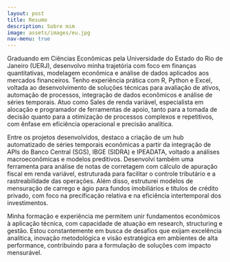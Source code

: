 ```yaml
---
layout: post
title: Resumo 
description: Sobre mim
image: assets/images/eu.jpg
nav-menu: true
---
```


Graduando em Ciências Econômicas pela Universidade do Estado do Rio de Janeiro (UERJ), desenvolvo minha trajetória com foco em finanças quantitativas, modelagem econômica e análise de dados aplicados aos mercados financeiros. Tenho experiência prática com R, Python e Excel, voltada ao desenvolvimento de soluções técnicas para avaliação de ativos, automação de processos, integração de dados econômicos e análise de séries temporais. Atuo como Sales de renda variável, especialista em alocação e programador de ferramentas de apoio, tanto para a tomada de decisão quanto para a otimização de processos complexos e repetitivos, com ênfase em eficiência operacional e precisão analítica.

Entre os projetos desenvolvidos, destaco a criação de um hub automatizado de séries temporais econômicas a partir da integração de APIs do Banco Central (SGS), IBGE (SIDRA) e IPEADATA, voltado a análises macroeconômicas e modelos preditivos. Desenvolvi também uma ferramenta para análise de notas de corretagem com cálculo de apuração fiscal em renda variável, estruturada para facilitar o controle tributário e a rastreabilidade das operações. Além disso, estruturei modelos de mensuração de carrego e ágio para fundos imobiliários e títulos de crédito privado, com foco na precificação relativa e na eficiência intertemporal dos investimentos.

Minha formação e experiência me permitem unir fundamentos econômicos à aplicação técnica, com capacidade de atuação em research, structuring e gestão. Estou constantemente em busca de desafios que exijam excelência analítica, inovação metodológica e visão estratégica em ambientes de alta performance, contribuindo para a formulação de soluções com impacto mensurável.